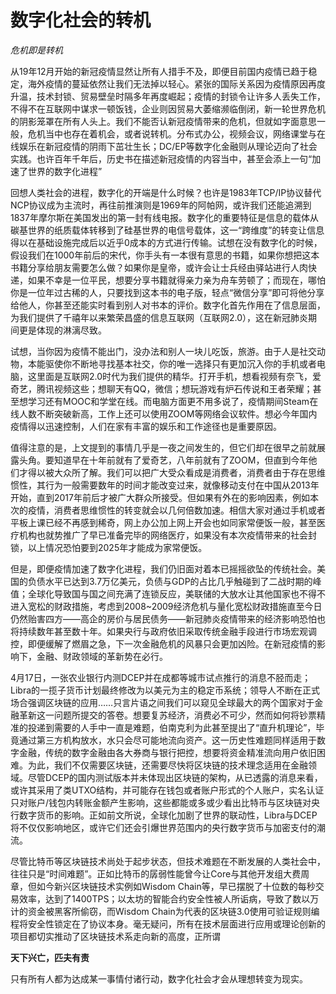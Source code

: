 # 数字化社会的转机

*危机即是转机*


从19年12月开始的新冠疫情显然让所有人措手不及，即便目前国内疫情已趋于稳定，海外疫情的蔓延依然让我们无法掉以轻心。紧张的国际关系因为疫情原因再度升温，技术封锁、贸易壁垒时隔多年再度崛起；疫情的封锁令让许多人丢失工作，不得不在互联网中谋求一顿饭钱，企业则因贸易大萎缩濒临倒闭，新一轮世界危机的阴影笼罩在所有人头上。我们不能否认新冠疫情带来的危机，但就如字面意思一般，危机当中也存在着机会，或者说转机。分布式办公，视频会议，网络课堂与在线娱乐在新冠疫情的阴雨下茁壮生长；DC/EP等数字化金融则从理论迈向了社会实践。也许百年千年后，历史书在描述新冠疫情的内容当中，甚至会添上一句“加速了世界的数字化进程”

回想人类社会的进程，数字化的开端是什么时候？也许是1983年TCP/IP协议替代NCP协议成为主流时，再往前推演则是1969年的阿帕网，或许我们还能追溯到1837年摩尔斯在美国发出的第一封有线电报。数字化的重要特征是信息的载体从碳基世界的纸质载体转移到了硅基世界的电信号载体，这一“跨维度”的转变让信息得以在基础设施完成后以近乎0成本的方式进行传输。试想在没有数字化的时候，假设我们在1000年前后的宋代，你手头有一本很有意思的书籍，如果你想把这本书籍分享给朋友需要怎么做？如果你是皇帝，或许会让士兵经由驿站进行人肉快递，如果不幸是一位平民，想要分享书籍就得亲力亲为舟车劳顿了；而现在，哪怕你是一位年过古稀的人，只要找到这本书的电子版，轻点“微信分享”即可将他分享给他人，你甚至还能实时看到别人对书本的评价。数字化首先作用在了信息层面，为我们提供了千禧年以来繁荣昌盛的信息互联网（互联网2.0），这在新冠肺炎期间更是体现的淋漓尽致。

试想，当你因为疫情不能出门，没办法和别人一块儿吃饭，旅游。由于人是社交动物，本能驱使你不断地寻找基本社交，你的唯一选择只有更加沉入你的手机或者电脑，这里面是互联网2.0时代为我们提供的精华。打开手机，想看视频有奈飞，爱奇艺，腾讯视频这些；想聊天有QQ，微信；想玩游戏有炉石传说和王者荣耀；甚至想学习还有MOOC和学堂在线。而电脑方面更不用多说了，疫情期间Steam在线人数不断突破新高，工作上还可以使用ZOOM等网络会议软件。想必今年国内疫情得以迅速控制，人们在家有丰富的娱乐和工作途径也是重要原因。

值得注意的是，上文提到的事情几乎是一夜之间发生的，但它们却在很早之前就展露头角。要知道早在十年前就有了爱奇艺，八年前就有了ZOOM，但直到今年他们才得以被大众所了解。我们可以把广大受众看成是消费者，消费者由于存在思维惯性，其行为一般需要数年的时间才能改变过来，就像移动支付在中国从2013年开始，直到2017年前后才被广大群众所接受。但如果有外在的影响因素，例如本次的疫情，消费者思维惯性的转变就会以几何倍数加速。相信大家对通过手机或者平板上课已经不再感到稀奇，网上办公加上网上开会也如同家常便饭一般，甚至医疗机构也就势推广了早已准备完毕的网络医疗，如果没有本次疫情带来的社会封锁，以上情况恐怕要到2025年才能成为家常便饭。

但是，即便疫情加速了数字化进程，我们仍旧面对着本已摇摇欲坠的传统社会。美国的负债水平已达到3.7万亿美元，负债与GDP的占比几乎触碰到了二战时期的峰值；全球化导致国与国之间充满了连锁反应，美联储的大放水让其他国家也不得不进入宽松的财政措施，考虑到2008~2009经济危机与量化宽松财政措施直至今日仍然贻害四方——高企的房价与居民债务——新冠肺炎疫情带来的经济影响恐怕也将持续数年甚至数十年。如果央行与政府依旧采取传统金融手段进行市场宏观调控，即便缓解了燃眉之急，下一次金融危机的风暴只会更加凶险。在新冠疫情的影响下，金融、财政领域的革新势在必行。

4月17日，一张农业银行内测DCEP并在成都等城市试点推行的消息不胫而走；Libra的一揽子货币计划最终修改为以美元为主的稳定币系统；领导人不断在正式场合强调区块链的应用……只言片语之间我们可以窥见全球最大的两个国家对于金融革新这一问题所提交的答卷。想要复苏经济，消费必不可少，然而如何将钞票精准的投递到需要的人手中一直是难题，伯南克利为此甚至提出了“直升机理论”，毕竟通过第三方机构放水，水只会尽可能地流向资产。这一历史性难题同样适用于数字金融，传统的数字金融由各大券商与银行把控，想要将资金精准流向用户依旧困难。为此，我们不仅需要区块链，还需要尽快将区块链的技术理念适用在金融领域。尽管DCEP的国内测试版本并未体现出区块链的架构，从已透露的消息来看，或许其采用了类UTXO结构，并可能存在钱包或者账户形式的个人账户，实名认证只对账户/钱包内转账金额产生影响，这些都能或多或少看出比特币与区块链对央行数字货币的影响。正如前文所说，全球化加剧了世界的联动性，Libra与DCEP将不仅仅影响地区，或许它们还会引爆世界范围内的央行数字货币与加密支付的潮流。

尽管比特币等区块链技术尚处于起步状态，但技术难题在不断发展的人类社会中，往往只是“时间难题”。正如比特币的孱弱性能曾今让Core与其他开发组大费周章，但如今新兴区块链技术实例如Wisdom Chain等，早已摆脱了十位数的每秒交易效率，达到了1400TPS；以太坊的智能合约安全性被人所诟病，导致了数以万计的资金被黑客所偷窃，而Wisdom Chain为代表的区块链3.0使用可验证规则编程将安全性锁定在了协议本身。毫无疑问，所有在技术层面进行应用或理论创新的项目都切实推动了区块链技术系走向新的高度，正所谓

**天下兴亡，匹夫有责**

只有所有人都为达成某一事情付诸行动，数字化社会才会从理想转变为现实。
